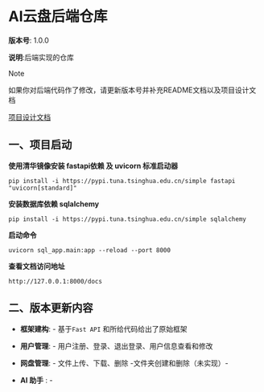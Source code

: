 # AI云盘后端仓库

**版本号**: 1.0.0

**说明**:后端实现的仓库

> [!NOTE]
>
> 如果你对后端代码作了修改，请更新版本号并补充README文档以及项目设计文档
>
> [项目设计文档](https://docs.qq.com/doc/DWENkYmJudmpzTHR1?scene=665ee40978d603bf2a0ba7bbwd6Ss1)

## 一、项目启动

**使用清华镜像安装 fastapi依赖 及  uvicorn 标准启动器**

```
pip install -i https://pypi.tuna.tsinghua.edu.cn/simple fastapi "uvicorn[standard]"
```

**安装数据库依赖 sqlalchemy**

```
pip install -i https://pypi.tuna.tsinghua.edu.cn/simple sqlalchemy
```

**启动命令**

```
uvicorn sql_app.main:app --reload --port 8000
```

**查看文档访问地址**

```
http://127.0.0.1:8000/docs
```

## 二、版本更新内容

- **框架建构**:  -  基于`Fast API` 和所给代码给出了原始框架

- **用户管理**:  - 用户注册、登录、退出登录、用户信息查看和修改
- **网盘管理**:  - 文件上传、下载、删除  -文件夹创建和删除（未实现）- 
- **AI 助手**   :  -  